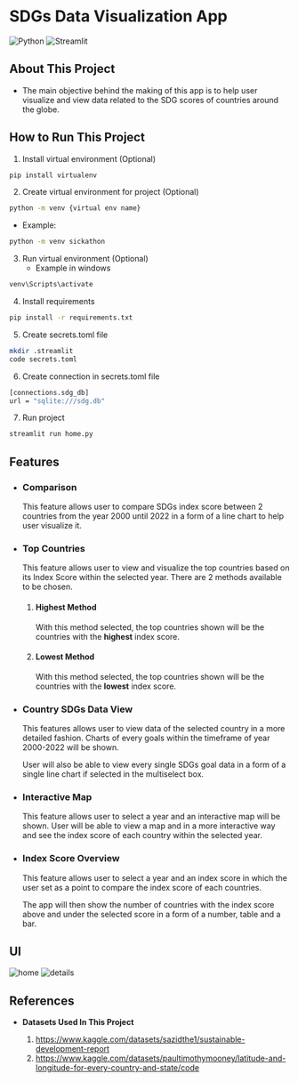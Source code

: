 # **SDGs Data Visualization App**

![Python](https://img.shields.io/badge/Python-FFD43B?style=for-the-badge&logo=python&logoColor=blue)
![Streamlit](https://img.shields.io/badge/Streamlit-FF4B4B?style=for-the-badge&logo=Streamlit&logoColor=white)

## About This Project

- The main objective behind the making of this app is to help user visualize and view data related to the SDG scores of countries around the globe.

## How to Run This Project

1. Install virtual environment (Optional)

```bash
pip install virtualenv
```

2. Create virtual environment for project (Optional)

```bash
python -m venv {virtual env name}
```

- Example:

```bash
python -m venv sickathon
```

3. Run virtual environment (Optional)
   - Example in windows

```bash
venv\Scripts\activate
```

4. Install requirements

```bash
pip install -r requirements.txt
```

5. Create secrets.toml file

```bash
mkdir .streamlit
code secrets.toml
```

6. Create connection in secrets.toml file

```bash
[connections.sdg_db]
url = "sqlite:///sdg.db"
```

7. Run project

```bash
streamlit run home.py
```

## Features

- ### Comparison
  This feature allows user to compare SDGs index score between 2 countries from the year 2000 until 2022 in a form of a line chart to help user visualize it.
- ### Top Countries

  This feature allows user to view and visualize the top countries based on its Index Score within the selected year. There are 2 methods available to be chosen.

  1. #### Highest Method

     With this method selected, the top countries shown will be the countries with the **highest** index score.

  2. #### Lowest Method
     With this method selected, the top countries shown will be the countries with the **lowest** index score.

- ### Country SDGs Data View

  This features allows user to view data of the selected country in a more detailed fashion. Charts of every goals within the timeframe of year 2000-2022 will be shown.

  User will also be able to view every single SDGs goal data in a form of a single line chart if selected in the multiselect box.

- ### Interactive Map
  This feature allows user to select a year and an interactive map will be shown. User will be able to view a map and in a more interactive way and see the index score of each country within the selected year.
- ### Index Score Overview

  This feature allows user to select a year and an index score in which the user set as a point to compare the index score of each countries.

  The app will then show the number of countries with the index score above and under the selected score in a form of a number, table and a bar.

## UI

![home](homepage.png)
![details](detailpage.png)

## References

- **Datasets Used In This Project**

  1. https://www.kaggle.com/datasets/sazidthe1/sustainable-development-report
  2. https://www.kaggle.com/datasets/paultimothymooney/latitude-and-longitude-for-every-country-and-state/code
